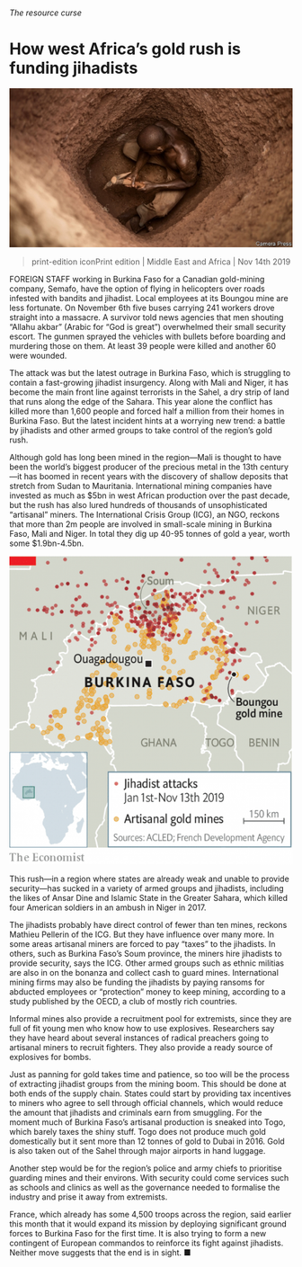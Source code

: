 ###### The resource curse

# How west Africa’s gold rush is funding jihadists 

![image](images/20191116_map501.jpg) 

> print-edition iconPrint edition | Middle East and Africa | Nov 14th 2019 

FOREIGN STAFF working in Burkina Faso for a Canadian gold-mining company, Semafo, have the option of flying in helicopters over roads infested with bandits and jihadist. Local employees at its Boungou mine are less fortunate. On November 6th five buses carrying 241 workers drove straight into a massacre. A survivor told news agencies that men shouting “Allahu akbar” (Arabic for “God is great”) overwhelmed their small security escort. The gunmen sprayed the vehicles with bullets before boarding and murdering those on them. At least 39 people were killed and another 60 were wounded. 

The attack was but the latest outrage in Burkina Faso, which is struggling to contain a fast-growing jihadist insurgency. Along with Mali and Niger, it has become the main front line against terrorists in the Sahel, a dry strip of land that runs along the edge of the Sahara. This year alone the conflict has killed more than 1,600 people and forced half a million from their homes in Burkina Faso. But the latest incident hints at a worrying new trend: a battle by jihadists and other armed groups to take control of the region’s gold rush. 

Although gold has long been mined in the region—Mali is thought to have been the world’s biggest producer of the precious metal in the 13th century—it has boomed in recent years with the discovery of shallow deposits that stretch from Sudan to Mauritania. International mining companies have invested as much as $5bn in west African production over the past decade, but the rush has also lured hundreds of thousands of unsophisticated “artisanal” miners. The International Crisis Group (ICG), an NGO, reckons that more than 2m people are involved in small-scale mining in Burkina Faso, Mali and Niger. In total they dig up 40-95 tonnes of gold a year, worth some $1.9bn-4.5bn. 

![image](images/20191116_MAM914.png) 

This rush—in a region where states are already weak and unable to provide security—has sucked in a variety of armed groups and jihadists, including the likes of Ansar Dine and Islamic State in the Greater Sahara, which killed four American soldiers in an ambush in Niger in 2017. 

The jihadists probably have direct control of fewer than ten mines, reckons Mathieu Pellerin of the ICG. But they have influence over many more. In some areas artisanal miners are forced to pay “taxes” to the jihadists. In others, such as Burkina Faso’s Soum province, the miners hire jihadists to provide security, says the ICG. Other armed groups such as ethnic militias are also in on the bonanza and collect cash to guard mines. International mining firms may also be funding the jihadists by paying ransoms for abducted employees or “protection” money to keep mining, according to a study published by the OECD, a club of mostly rich countries. 

Informal mines also provide a recruitment pool for extremists, since they are full of fit young men who know how to use explosives. Researchers say they have heard about several instances of radical preachers going to artisanal miners to recruit fighters. They also provide a ready source of explosives for bombs. 

Just as panning for gold takes time and patience, so too will be the process of extracting jihadist groups from the mining boom. This should be done at both ends of the supply chain. States could start by providing tax incentives to miners who agree to sell through official channels, which would reduce the amount that jihadists and criminals earn from smuggling. For the moment much of Burkina Faso’s artisanal production is sneaked into Togo, which barely taxes the shiny stuff. Togo does not produce much gold domestically but it sent more than 12 tonnes of gold to Dubai in 2016. Gold is also taken out of the Sahel through major airports in hand luggage. 

Another step would be for the region’s police and army chiefs to prioritise guarding mines and their environs. With security could come services such as schools and clinics as well as the governance needed to formalise the industry and prise it away from extremists. 

France, which already has some 4,500 troops across the region, said earlier this month that it would expand its mission by deploying significant ground forces to Burkina Faso for the first time. It is also trying to form a new contingent of European commandos to reinforce its fight against jihadists. Neither move suggests that the end is in sight. ■ 

